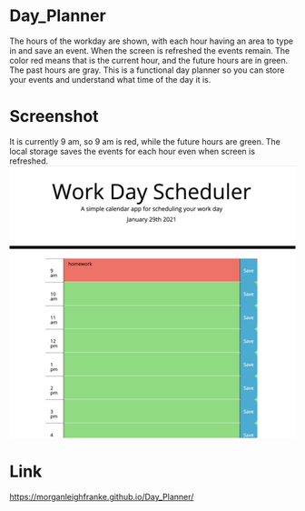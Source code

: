 # Day_Planner
The hours of the workday are shown, with each hour having an area to type in and save an event. When the screen is refreshed the events remain. The color red means that is the current hour, and the future hours are in green. The past hours are gray. This is a functional day planner so you can store your events and understand what time of the day it is. 


# Screenshot
It is currently 9 am, so 9 am is red, while the future hours are green. The local storage saves the events for each hour even when screen is refreshed.
![Alt text](assets/images/schedule.png?raw=true "Day Planner screenshot")



# Link
https://morganleighfranke.github.io/Day_Planner/
